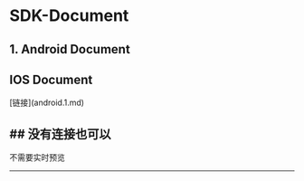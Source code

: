 # SDK-Document

## 1. Android Document

## IOS Document

\[链接\]\(android.1.md\)

## \#\# 没有连接也可以

不需要实时预览

---



